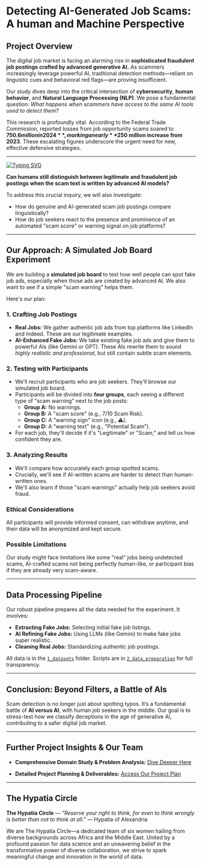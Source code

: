 # Detecting AI-Generated Job Scams: A human and Machine Perspective

## Project Overview

The digital job market is facing an alarming rise in **sophisticated
fraudulent job postings crafted by advanced generative AI.** As scammers
increasingly leverage powerful AI, traditional detection methods—reliant
on linguistic cues and behavioral red flags—are proving insufficient.

Our study dives deep into the critical intersection of **cybersecurity**,
**human behavior**, and **Natural Language Processing (NLP)**. We pose a
fundamental question: *What happens when scammers have access to the same
AI tools used to detect them?*

This research is profoundly vital. According to the Federal Trade
Commission, reported losses from job opportunity scams soared to
**$750.6 million in 2024**, marking a nearly **$250 million increase from
2023**. These escalating figures underscore the urgent need for new,
effective defensive strategies.

---
[![Typing SVG](https://readme-typing-svg.demolab.com?font=Fira+Code&weight=700&pause=1000&color=CF1F4E&width=435&lines=Research+Question)](https://git.io/typing-svg)

**Can humans still distinguish between legitimate and fraudulent job
postings when the scam text is written by advanced AI models?**

To address this crucial inquiry, we will also investigate:

* How do genuine and AI-generated scam job postings compare linguistically?
* How do job seekers react to the presence and prominence of an automated
    "scam score" or warning signal on job platforms?

---

## Our Approach: A Simulated Job Board Experiment

We are building a **simulated job board** to test how well people can spot
fake job ads, especially when those ads are created by advanced AI. We also
want to see if a simple "scam warning" helps them.

Here's our plan:

### **1. Crafting Job Postings**

* **Real Jobs:** We gather authentic job ads from top platforms like
    LinkedIn and Indeed. These are our legitimate examples.
* **AI-Enhanced Fake Jobs:** We take existing fake job ads and give them
    to powerful AIs (like Gemini or GPT). These AIs rewrite them to sound
    *highly realistic and professional*, but still contain subtle scam
    elements.

### **2. Testing with Participants**

* We'll recruit participants who are job seekers. They'll browse our
    simulated job board.
* Participants will be divided into **four groups**, each seeing a
    different type of "scam warning" next to the job posts:
  * **Group A:** No warnings.
  * **Group B:** A "scam score" (e.g., 7/10 Scam Risk).
  * **Group C:** A "warning sign" icon (e.g., ⚠️).
  * **Group D:** A "warning text" (e.g., "Potential Scam").
* For each job, they'll decide if it's "Legitimate" or "Scam," and tell
    us how confident they are.

### **3. Analyzing Results**

* We'll compare how accurately each group spotted scams.
* Crucially, we'll see if AI-written scams are harder to detect than
    human-written ones.
* We'll also learn if those "scam warnings" actually help job seekers avoid
    fraud.

### **Ethical Considerations**

All participants will provide informed consent, can withdraw anytime, and
their data will be anonymized and kept secure.

### **Possible Limitations**

Our study might face limitations like some "real" jobs being undetected
scams, AI-crafted scams not being perfectly human-like, or participant bias
if they are already very scam-aware.

---

## Data Processing Pipeline

Our robust pipeline prepares all the data needed for the experiment. It
involves:

* **Extracting Fake Jobs:** Selecting initial fake job listings.
* **AI Refining Fake Jobs:** Using LLMs (like Gemini) to make fake jobs
    super realistic.
* **Cleaning Real Jobs:** Standardizing authentic job postings.

All data is in the
[`1_datasets`](https://github.com/MIT-Emerging-Talent/ET6-CDSP-group-21-repo/tree/main/1_datasets)
folder. Scripts are in
[`2_data_preparation`](https://github.com/MIT-Emerging-Talent/ET6-CDSP-group-21-repo/tree/main/2_data_preparation)
for full transparency.

---

## Conclusion: Beyond Filters, a Battle of AIs

Scam detection is no longer just about spotting typos. It’s a fundamental
battle of **AI versus AI**, with human job seekers in the middle. Our goal
is to stress-test how we classify deceptions in the age of generative AI,
contributing to a safer digital job market.

---

## Further Project Insights & Our Team

* **Comprehensive Domain Study & Problem Analysis:**
    [Dive Deeper Here](https://github.com/MIT-Emerging-Talent/ET6-CDSP-group-21-repo/tree/main/0_domain_study)

* **Detailed Project Planning & Deliverables:**
    [Access Our Project Plan](https://docs.google.com/document/d/1i1eVjbVNQgU_a4QyH9LMGibSnDSmWRm3lal7s9J1-GM/edit?tab=t.0)

---

## The Hypatia Circle

**The Hypatia Circle** — *"Reserve your right to think, for even to think
wrongly is better than not to think at all."* — Hypatia of Alexandria

We are The Hypatia Circle—a dedicated team of six women hailing from diverse
backgrounds across Africa and the Middle East. United by a profound passion
for data science and an unwavering belief in the transformative power of
diverse collaboration, we strive to spark meaningful change and innovation
in the world of data.
